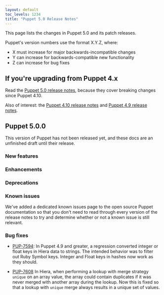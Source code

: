 ```yaml
---
layout: default
toc_levels: 1234
title: "Puppet 5.0 Release Notes"
---
```


This page lists the changes in Puppet 5.0 and its patch releases.

Puppet's version numbers use the format X.Y.Z, where:

* X must increase for major backwards-incompatible changes
* Y can increase for backwards-compatible new functionality
* Z can increase for bug fixes

## If you're upgrading from Puppet 4.x

Read the [Puppet 5.0 release notes](/puppet/5.0/release_notes.html), because they cover breaking changes since Puppet 4.10.

Also of interest: the [Puppet 4.10 release notes](/puppet/4.10/release_notes.html) and [Puppet 4.9 release notes](/puppet/4.9/release_notes.html).

## Puppet 5.0.0

This version of Puppet has not been released yet, and these docs are an unfinished draft until their release.

### New features

### Enhancements

### Deprecations

### Known issues

We've added a dedicated known issues page to the open source Puppet documentation so that you don't need to read through every version of the release notes to try and determine whether or not a known issue is still relevant. 

### Bug fixes

* [PUP-7594](https://tickets.puppetlabs.com/browse/PUP-7594): In Puppet 4.9 and greater, a regression converted integer or float keys in Hiera data to strings. The intended behavior was to filter out Ruby Symbol keys. Integer and Float keys in hashes now work as they should.

* [PUP-7608](https://tickets.puppetlabs.com/browse/PUP-7608) In Hiera, when performing a lookup with merge strategy `unique` on an array value, the array could contain duplicates if it was never merged with another array during the lookup. Now this is fixed so that a lookup with `unique` merge always results in a unique set of values.